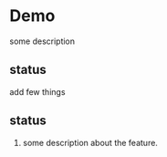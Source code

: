 # Demo

some description

## status

add few things
## status
1. some description about the feature.